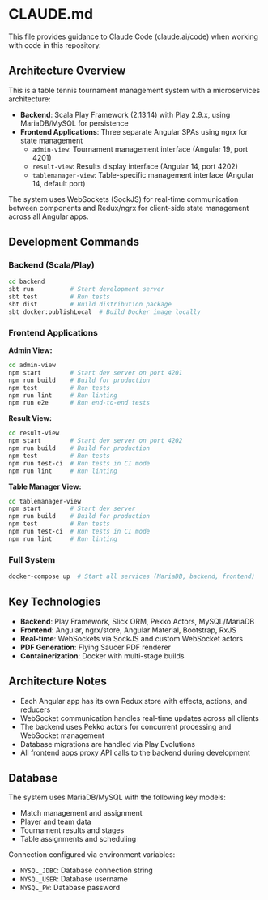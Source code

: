 # CLAUDE.md

This file provides guidance to Claude Code (claude.ai/code) when working with code in this repository.

## Architecture Overview

This is a table tennis tournament management system with a microservices architecture:

- **Backend**: Scala Play Framework (2.13.14) with Play 2.9.x, using MariaDB/MySQL for persistence
- **Frontend Applications**: Three separate Angular SPAs using ngrx for state management
  - `admin-view`: Tournament management interface (Angular 19, port 4201)
  - `result-view`: Results display interface (Angular 14, port 4202)  
  - `tablemanager-view`: Table-specific management interface (Angular 14, default port)

The system uses WebSockets (SockJS) for real-time communication between components and Redux/ngrx for client-side state management across all Angular apps.

## Development Commands

### Backend (Scala/Play)
```bash
cd backend
sbt run          # Start development server
sbt test         # Run tests
sbt dist         # Build distribution package
sbt docker:publishLocal  # Build Docker image locally
```

### Frontend Applications

**Admin View:**
```bash
cd admin-view
npm start        # Start dev server on port 4201
npm run build    # Build for production
npm test         # Run tests
npm run lint     # Run linting
npm run e2e      # Run end-to-end tests
```

**Result View:**
```bash
cd result-view
npm start        # Start dev server on port 4202
npm run build    # Build for production
npm test         # Run tests
npm run test-ci  # Run tests in CI mode
npm run lint     # Run linting
```

**Table Manager View:**
```bash
cd tablemanager-view
npm start        # Start dev server
npm run build    # Build for production
npm test         # Run tests
npm run test-ci  # Run tests in CI mode
npm run lint     # Run linting
```

### Full System
```bash
docker-compose up  # Start all services (MariaDB, backend, frontend)
```

## Key Technologies

- **Backend**: Play Framework, Slick ORM, Pekko Actors, MySQL/MariaDB
- **Frontend**: Angular, ngrx/store, Angular Material, Bootstrap, RxJS
- **Real-time**: WebSockets via SockJS and custom WebSocket actors
- **PDF Generation**: Flying Saucer PDF renderer
- **Containerization**: Docker with multi-stage builds

## Architecture Notes

- Each Angular app has its own Redux store with effects, actions, and reducers
- WebSocket communication handles real-time updates across all clients
- The backend uses Pekko actors for concurrent processing and WebSocket management
- Database migrations are handled via Play Evolutions
- All frontend apps proxy API calls to the backend during development

## Database

The system uses MariaDB/MySQL with the following key models:
- Match management and assignment
- Player and team data
- Tournament results and stages
- Table assignments and scheduling

Connection configured via environment variables:
- `MYSQL_JDBC`: Database connection string
- `MYSQL_USER`: Database username  
- `MYSQL_PW`: Database password